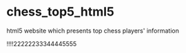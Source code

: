 # chess_top5_html5

html5 website which presents top chess players' information

!!!!22222233344445555
